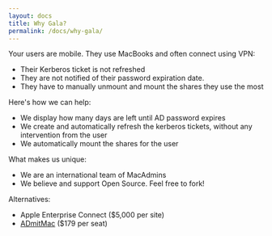 ```yaml
---
layout: docs
title: Why Gala?
permalink: /docs/why-gala/
---
```



Your users are mobile. They use MacBooks and often connect using VPN:

* Their Kerberos ticket is not refreshed
* They are not notified of their password expiration date.
* They have to manually unmount and mount the shares they use the most

Here's how we can help:

* We display how many days are left until AD password expires
* We create and automatically refresh the kerberos tickets, without any intervention from the user
* We automatically mount the shares for the user

What makes us unique:

* We are an international team of MacAdmins
* We believe and support Open Source. Feel free to fork!

Alternatives:

* Apple Enterprise Connect ($5,000 per site)
* [ADmitMac](http://www.thursby.com/products/admitmac) ($179 per seat)
